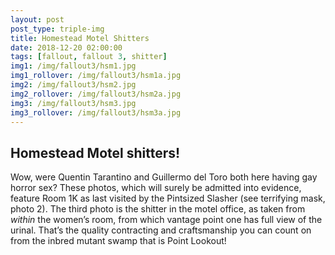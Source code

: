 ```yaml
---
layout: post
post_type: triple-img
title: Homestead Motel Shitters
date: 2018-12-20 02:00:00
tags: [fallout, fallout 3, shitter]
img1: /img/fallout3/hsm1.jpg
img1_rollover: /img/fallout3/hsm1a.jpg
img2: /img/fallout3/hsm2.jpg
img2_rollover: /img/fallout3/hsm2a.jpg
img3: /img/fallout3/hsm3.jpg
img3_rollover: /img/fallout3/hsm3a.jpg
---
```

## Homestead Motel shitters!

Wow, were Quentin Tarantino and Guillermo del Toro both here having gay horror sex? These photos, which will surely be admitted into evidence, feature Room 1K as last visited by the Pintsized Slasher (see terrifying mask, photo 2). The third photo is the shitter in the motel office, as taken from *within* the women’s room, from which vantage point one has full view of the urinal. That’s the quality contracting and craftsmanship you can count on from the inbred mutant swamp that is Point Lookout!
